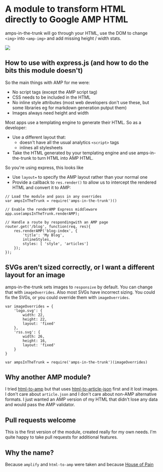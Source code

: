 # A module to transform HTML directly to Google AMP HTML

amps-in-the-trunk will go through your HTML, use the DOM to change `<img>` into `<amp-img>` and add missing height / width stats.

<img src="https://circleci.com/gh/mikemaccana/amps-in-the-trunk.svg?&style=shield&circle-token=8edd090fbaec0dd6d5d9345145f7c890b4bf56f0"/>

## How to use with express.js (and how to do the bits this module doesn't)

So the main things with AMP for me were:

 - No script tags (except the AMP script tag)
 - CSS needs to be included in the HTML
 - No inline style attributes (most web developers don't use these, but some libraries eg for markdown generation putput them)
 - Images always need height and width

Most apps use a templating engine to generate their HTML. So as a developer:

 - Use a different layout that:
	 - doesn't have all the usual analytics `<script>` tags
	 - inlines all stylesheets
 - Take the HTML generated by your templating engine and use amps-in-the-trunk to turn HTML into AMP HTML.

So you're using express, this looks like

 - Use `layout=` to specify the AMP layout rather than your normal one
 - Provide a callback to `res.render()` to allow us to intercept the rendered HTML and convert it to AMP:

<!-- http://meta.stackexchange.com/questions/34292/code-blocks-after-a-list-but-not-within-a-list-in-markdown-is-it-possible -->

	// Load the module and pass in any overrides
	var ampsInTheTrunk = require('amps-in-the-trunk')()

	// Enable the renderAMP Express middleware
	app.use(ampsInTheTrunk.renderAMP);

	// Handle a route by respondingwith an AMP page
	router.get('/blog', function(req, res){
		res.renderAMP('blog-index', {
			'title': 'My Blog',
			inlineStyles,
			styles: [ 'style', 'articles']
		});
	});

## SVGs aren't sized correctly, or I want a different layout for an image

amps-in-the-trunk sets images to `responsive` by default. You can change that with `imageOverrides`. Also most SVGs have incorrect sizing. You could fix the SVGs, or you could override them with `imageOverrides`.

	var imageOverrides = {
		'logo.svg': {
			width: 22,
			height: 22,
			layout: 'fixed'
		},
		'rss.svg': {
			width: 26,
			height: 16,
			layout: 'fixed'
		}
	}

	var ampsInTheTrunk = require('amps-in-the-trunk')(imageOverrides)

## Why another AMP module?

I tried [html-to-amp](https://www.npmjs.com/package/html-to-amp) but that uses [html-to-article-json](https://www.npmjs.com/package/html-to-amp) first and it lost images. I don't care about `article.json` and I don't care about non-AMP alternative formats. I just wanted an AMP version of my HTML that didn't lose any data and would pass the AMP validator.

## Pull requests welcome

This is the first version of the module, created really for my own needs. I'm quite happy to take pull requests for additional features.

## Why the name?

Because `amplify` and `html-to-amp` were taken and because [House of Pain](https://www.youtube.com/watch?v=KZaz7OqyTHQ)
